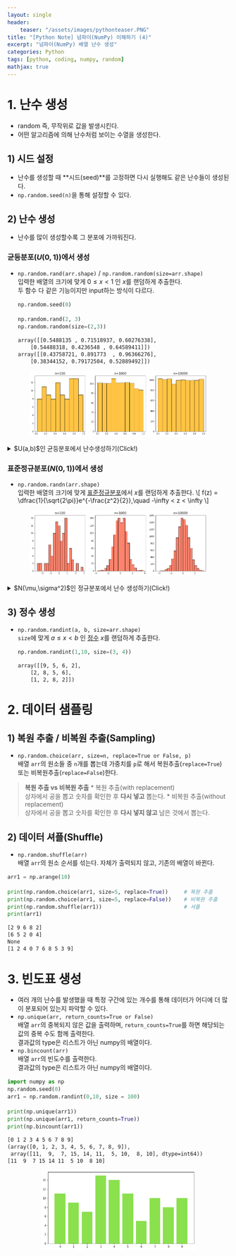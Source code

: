 ```yaml
---
layout: single
header:
    teaser: "/assets/images/pythonteaser.PNG"
title: "[Python Note] 넘파이(NumPy) 이해하기 (4)"
excerpt: "넘파이(NumPy) 배열 난수 생성"
categories: Python
tags: [python, coding, numpy, random]
mathjax: true
---
```


# 1. 난수 생성
* random 즉, 무작위로 값을 발생시킨다. 
* 어떤 알고리즘에 의해 난수처럼 보이는 수열을 생성한다. 

## 1) 시드 설정
* 난수를 생성할 때 **시드(seed)**를 고정하면 다시 실행해도 같은 난수들이 생성된다. 
* `np.random.seed(n)`을 통해 설정할 수 있다. 

## 2) 난수 생성
* 난수를 많이 생성할수록 그 분포에 가까워진다.

### 균등분포($U(0,1)$)에서 생성 
* `np.random.rand(arr.shape)` / `np.random.random(size=arr.shape)`<br>
입력한 배열의 크기에 맞게 $0\leq x<1$ 인 $x$를 랜덤하게 추출한다.<br>
두 함수 다 같은 기능이지만 input하는 방식이 다르다. 

    ```python
    np.random.seed(0)

    np.random.rand(2, 3)
    np.random.random(size=(2,3))
    ```
    ```
    array([[0.5488135 , 0.71518937, 0.60276338],
        [0.54488318, 0.4236548 , 0.64589411]])
    array([[0.43758721, 0.891773  , 0.96366276],
        [0.38344152, 0.79172504, 0.52889492]])
    ```

<p style="text-align:center; width:80%; margin:auto">
    <img src="/assets/images/numpy/rand.png">
</p>

<details style='margin-top:1em'>
<summary>
$U(a,b)$인 균등분포에서 난수생성하기(Click!)
</summary>

<div markdown="1">

\\[
    a \leq x < b \quad\rightarrow\quad 0 \leq x - a < b - a
    \quad\rightarrow\quad 0 \leq u = \dfrac{x-a}{b-a} < 1
    \quad\Rightarrow\quad  x = u\times (b-a) + a
\\]

```python
a = 3
b = 7

u = np.random.rand(10)
x = (b-a)*u + a

x
```

```
array([6.16690015, 5.11557968, 5.27217824, 6.70238655, 3.28414423,
    3.3485172 , 3.08087359, 6.33047938, 6.112627  , 6.48004859])
```

</div>
</details>


### 표준정규분포($N(0,1)$)에서 생성 
* `np.random.randn(arr.shape)`<br>
입력한 배열의 크기에 맞게 <u>표준정규분포</u>에서 $x$를 랜덤하게 추출한다.
\\[
    f(z) = \dfrac{1}{\sqrt{2\pi}}e^{-\frac{z^2}{2}},\quad 
    -\infty < z < \infty 
\\]

<p style="text-align:center; width:80%; margin:auto">
    <img src="/assets/images/numpy/randn.png">
</p>

<details style='margin-top:1em'>
<summary>
$N(\mu,\sigma^2)$인 정규분포에서 난수 생성하기(Click!)
</summary>

<div markdown="1">

\\[
    f(x) = \dfrac{1}{\sqrt{2\pi\sigma^2}}
    \exp\left(-\dfrac{(x-\mu)^2}{2\sigma^2}\right),\quad 
    Z = \dfrac{X - \mu}{\sigma}
    \quad\Rightarrow\quad X = \mu + Z\sigma
\\]

* `np.random.normal(mu, sigma, size=arr.shape)`를 사용할 수도 있다.

```python
mu = 5
sigma = 2

z = np.random.randn(10000)
x = mu + z*sigma
```

<p style="text-align:center; width:70%; margin:auto">
    <img src="/assets/images/numpy/randn2.png">
</p>

</div>
</details>


## 3) 정수 생성
* `np.random.randint(a, b, size=arr.shape)` <br>
`size`에 맞게 $a\leq x<b$ 인 <u>정수</u> $x$를 랜덤하게 추출한다.
 
    ```python
    np.random.randint(1,10, size=(3, 4))
    ```
    ```
    array([[9, 5, 6, 2],
        [2, 8, 5, 6],
        [1, 2, 8, 2]])
    ```

# 2. 데이터 샘플링
## 1) 복원 추출 / 비복원 추출(Sampling)
* `np.random.choice(arr, size=n, replace=True or False, p)` <br>
배열 `arr`의 원소들 중 `n`개를 뽑는데 가중치를 `p`로 해서 복원추출(`replace=True`) 또는 비복원추출(`replace=False`)한다.
> **복원 추출 vs 비복원 추출**
    * 복원 추출(with replacement) <br>
    상자에서 공을 뽑고 숫자를 확인한 후 **다시 넣고** 뽑는다.
    * 비복원 추출(without replacement) <br>
    상자에서 공을 뽑고 숫자를 확인한 후 **다시 넣지 않고** 남은 것에서 뽑는다.

## 2) 데이터 셔플(Shuffle)
* `np.random.shuffle(arr)` <br>
배열 `arr`의 원소 순서를 섞는다. 자체가 출력되지 않고, 기존의 배열이 바뀐다.

```python
arr1 = np.arange(10)

print(np.random.choice(arr1, size=5, replace=True))     # 복원 추출
print(np.random.choice(arr1, size=5, replace=False))    # 비복원 추출
print(np.random.shuffle(arr1))                          # 셔플
print(arr1)
```
```
[2 9 6 8 2]
[6 5 2 0 4]
None
[1 2 4 0 7 6 8 5 3 9]
```

# 3. 빈도표 생성
* 여러 개의 난수를 발생했을 때 특정 구간에 있는 개수를 통해 데이터가 어디에 더 많이 분포되어 있는지 파악할 수 있다. 
* `np.unique(arr, return_counts=True or False)`<br>
배열 `arr`의 중복되지 않은 값을 출력하며, `return_counts=True`를 하면 해당되는 값의 중복 수도 함께 출력한다. <br>
결과값의 type은 리스트가 아닌 numpy의 배열이다. 
* `np.bincount(arr)`<br>
배열 `arr`의 빈도수를 출력한다. <br>
결과값의 type은 리스트가 아닌 numpy의 배열이다. 

```python
import numpy as np
np.random.seed(0)
arr1 = np.random.randint(0,10, size = 100)

print(np.unique(arr1))
print(np.unique(arr1, return_counts=True))
print(np.bincount(arr1))
```
```
[0 1 2 3 4 5 6 7 8 9]
(array([0, 1, 2, 3, 4, 5, 6, 7, 8, 9]), 
 array([11,  9,  7, 15, 14, 11,  5, 10,  8, 10], dtype=int64))
[11  9  7 15 14 11  5 10  8 10]
```

<p style="text-align:center; width:70%; margin:auto">
    <img src="/assets/images/numpy/bincount.png">
</p>